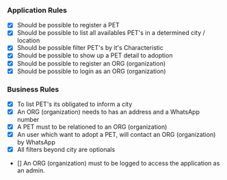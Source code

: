 ### Application Rules

- [x] Should be possible to register a PET
- [x] Should be possible to list all availables PET's in a determined city / location
- [x] Should be possible filter PET's by it's Characteristic
- [x] Should be possible to show up a PET detail to adoption
- [x] Should be possible to register an ORG (organization)
- [x] Should be possible to login as an ORG (organization)

### Business Rules

- [x] To list PET's its obligated to inform a city
- [x] An ORG (organization) needs to has an address and a WhatsApp number
- [x] A PET must to be relationed to an ORG (organization)
- [x] An user which want to adopt a PET, will contact an ORG (organization) by WhatsApp
- [x] All filters beyond city are optionals
- [] An ORG (organization) must to be logged to access the application as an admin.
